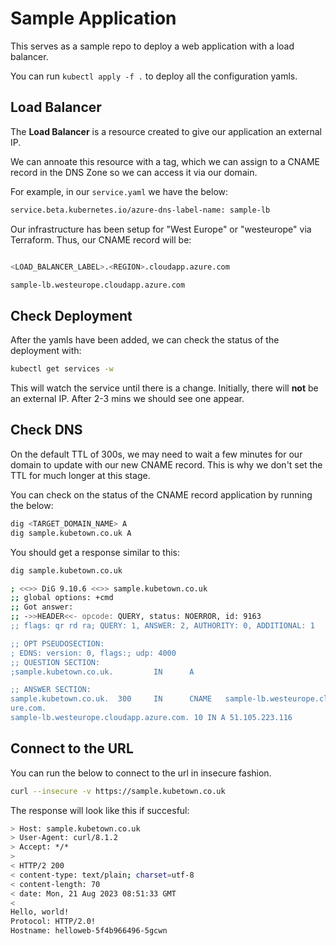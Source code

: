 # Sample Application

This serves as a sample repo to deploy a web application with a load balancer.

You can run `kubectl apply -f .` to deploy all the configuration yamls.

## Load Balancer

The **Load Balancer** is a resource created to give our application an external IP.

We can annoate this resource with a tag, which we can assign to a CNAME record in the DNS Zone so we can access it via our domain.

For example, in our `service.yaml` we have the below:

```sh
service.beta.kubernetes.io/azure-dns-label-name: sample-lb
```

Our infrastructure has been setup for "West Europe" or "westeurope" via Terraform. Thus, our CNAME record will be:

```sh

<LOAD_BALANCER_LABEL>.<REGION>.cloudapp.azure.com

sample-lb.westeurope.cloudapp.azure.com
```

## Check Deployment

After the yamls have been added, we can check the status of the deployment with:

```sh
kubectl get services -w
```

This will watch the service until there is a change. Initially, there will **not** be an external IP. After 2-3 mins we should see one appear.

## Check DNS

On the default TTL of 300s, we may need to wait a few minutes for our domain to update with our new CNAME record. This is why we don't set the TTL for much longer at this stage.

You can check on the status of the CNAME record application by running the below:

```sh
dig <TARGET_DOMAIN_NAME> A
dig sample.kubetown.co.uk A
```

You should get a response similar to this:

```sh
dig sample.kubetown.co.uk

; <<>> DiG 9.10.6 <<>> sample.kubetown.co.uk
;; global options: +cmd
;; Got answer:
;; ->>HEADER<<- opcode: QUERY, status: NOERROR, id: 9163
;; flags: qr rd ra; QUERY: 1, ANSWER: 2, AUTHORITY: 0, ADDITIONAL: 1

;; OPT PSEUDOSECTION:
; EDNS: version: 0, flags:; udp: 4000
;; QUESTION SECTION:
;sample.kubetown.co.uk.         IN      A

;; ANSWER SECTION:
sample.kubetown.co.uk.  300     IN      CNAME   sample-lb.westeurope.cloudapp.az
ure.com.
sample-lb.westeurope.cloudapp.azure.com. 10 IN A 51.105.223.116

```

## Connect to the URL

You can run the below to connect to the url in insecure fashion.

```sh
curl --insecure -v https://sample.kubetown.co.uk
```

The response will look like this if succesful:

```sh
> Host: sample.kubetown.co.uk
> User-Agent: curl/8.1.2
> Accept: */*
>
< HTTP/2 200
< content-type: text/plain; charset=utf-8
< content-length: 70
< date: Mon, 21 Aug 2023 08:51:33 GMT
<
Hello, world!
Protocol: HTTP/2.0!
Hostname: helloweb-5f4b966496-5gcwn
```
